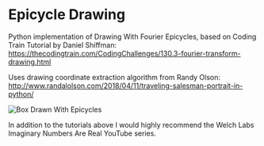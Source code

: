 # Epicycle Drawing
Python implementation of Drawing With Fourier Epicycles, based on Coding Train Tutorial by Daniel Shiffman:
https://thecodingtrain.com/CodingChallenges/130.3-fourier-transform-drawing.html

Uses drawing coordinate extraction algorithm from Randy Olson:
http://www.randalolson.com/2018/04/11/traveling-salesman-portrait-in-python/

![Box Drawn With Epicycles](https://raw.githubusercontent.com/mtavares/EpicycleDrawing/master/boxAnimation.gif)

In addition to the tutorials above I would highly recommend the Welch Labs Imaginary Numbers Are Real YouTube series.